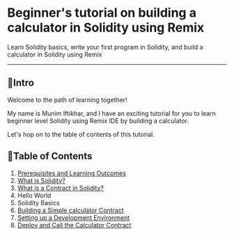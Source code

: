 <h1>Beginner's tutorial on building a calculator in Solidity using Remix</h1>
<p>Learn Solidity basics, write your first program in Solidity, and build a calculator in Solidity using Remix</p>

---

## :tulip:Intro

Welcome to the path of learning together!

My name is Munim Iftikhar, and I have an exciting tutorial for you to learn beginner level Solidity using Remix IDE by building a calculator.

Let's hop on to the table of contents of this tutorial.

## :seedling:Table of Contents

1. [Prerequisites and Learning Outcomes](https://github.com/MunimIftikhar/Beginner-s-Tutorial-on-Building-a-Calculator-in-Solidity-Using-Remix/blob/main/%E2%98%80%EF%B8%8FPrerequisites%20and%20Learning%20Outcomes.md)
2. [What is Solidity?](https://github.com/MunimIftikhar/Beginner-s-Tutorial-on-Building-a-Calculator-in-Solidity-Using-Remix/blob/main/%F0%9F%91%80What%20is%20Solidity.md)
3. [What is a Contract in Solidity?](https://github.com/MunimIftikhar/Beginner-s-Tutorial-on-Building-a-Calculator-in-Solidity-Using-Remix/blob/main/What%20is%20a%20Contract%20in%20Solidity.md)
4. Hello World
5. Solidity Basics
6. [Building a Simple calculator Contract](https://github.com/MunimIftikhar/Beginner-s-Tutorial-on-Building-a-Calculator-in-Solidity-Using-Remix/blob/main/Building%20a%20Simple%20Calculator%20Contract.md)
7. [Setting up a Development Environment](https://github.com/MunimIftikhar/Beginner-s-Tutorial-on-Building-a-Calculator-in-Solidity-Using-Remix/blob/main/Setting%20up%20a%20Development%20Environment.md)
8. [Deploy and Call the Calculator Contract](https://github.com/MunimIftikhar/Beginner-s-Tutorial-on-Building-a-Calculator-in-Solidity-Using-Remix/blob/main/Deploy%20and%20Call%20the%20Calculator%20Contract.md)
